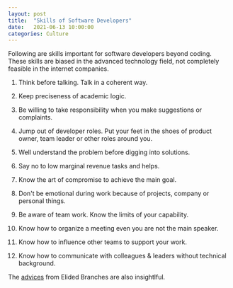 ```yaml
---
layout: post
title:  "Skills of Software Developers"
date:   2021-06-13 10:00:00
categories: Culture
---
```


Following are skills important for software developers beyond coding. These skills are biased in the advanced technology field, not completely feasible in the internet companies.

1. Think before talking. Talk in a coherent way.

2. Keep preciseness of academic logic.

3. Be willing to take responsibility when you make suggestions or complaints.

4. Jump out of developer roles. Put your feet in the shoes of product owner, team leader or other roles around you.

5. Well understand the problem before digging into solutions.

6. Say no to low marginal revenue tasks and helps.

7. Know the art of compromise to achieve the main goal.

8. Don't be emotional during work because of projects, company or personal things.

9. Be aware of team work. Know the limits of your capability.

10. Know how to organize a meeting even you are not the main speaker.

11. Know how to influence other teams to support your work.

12. Know how to communicate with colleagues & leaders without technical background.

The [advices](https://www.elidedbranches.com/2021/06/an-incomplete-list-of-skills-senior.html) from Elided Branches are also insightlful.